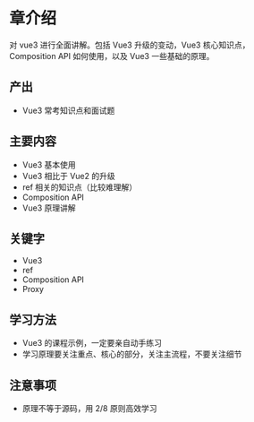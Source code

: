 # 章介绍

对 vue3 进行全面讲解。包括 Vue3 升级的变动，Vue3 核心知识点，Composition API 如何使用，以及 Vue3 一些基础的原理。

## 产出

- Vue3 常考知识点和面试题

## 主要内容

- Vue3 基本使用
- Vue3 相比于 Vue2 的升级
- ref 相关的知识点（比较难理解）
- Composition API
- Vue3 原理讲解

## 关键字

- Vue3
- ref
- Composition API
- Proxy

## 学习方法

- Vue3 的课程示例，一定要亲自动手练习
- 学习原理要关注重点、核心的部分，关注主流程，不要关注细节

## 注意事项

- 原理不等于源码，用 2/8 原则高效学习
